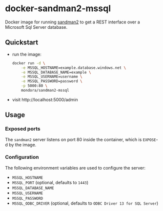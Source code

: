 # docker-sandman2-mssql

Docker image for running [sandman2](https://github.com/jeffknupp/sandman2) to
get a REST interface over a Microsoft Sql Server database.

## Quickstart

* run the image:
  ```sh
  docker run -d \
      -e MSSQL_HOSTNAME=example.database.windows.net \
      -e MSSQL_DATABASE_NAME=example \
      -e MSSQL_USERNAME=username \
      -e MSSQL_PASSWORD=password \
      -p 5000:80 \
      mondora/sandman2-mssql
  ```
* visit http://localhost:5000/admin

## Usage

### Exposed ports

The `sandman2` server listens on port 80 inside the container, which is
`EXPOSE`-d by the image.

### Configuration

The following environment variables are used to configure the server:

- `MSSQL_HOSTNAME`
- `MSSQL_PORT` (optional, defaults to `1443`)
- `MSSQL_DATABASE_NAME`
- `MSSQL_USERNAME`
- `MSSQL_PASSWORD`
- `MSSQL_ODBC_DRIVER` (optional, defaults to `ODBC Driver 13 for SQL Server`)

